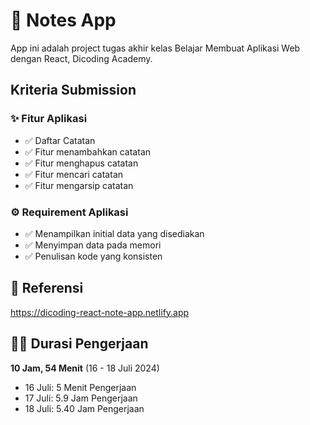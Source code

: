 # 📝 Notes App

App ini adalah project tugas akhir kelas Belajar Membuat Aplikasi Web dengan React, Dicoding Academy.

## Kriteria Submission

### ✨ Fitur Aplikasi

- ✅ Daftar Catatan
- ✅ Fitur menambahkan catatan
- ✅ Fitur menghapus catatan
- ✅ Fitur mencari catatan
- ✅ Fitur mengarsip catatan

### ⚙️ Requirement Aplikasi

- ✅ Menampilkan initial data yang disediakan
- ✅ Menyimpan data pada memori
- ✅ Penulisan kode yang konsisten

## 🔗 Referensi
https://dicoding-react-note-app.netlify.app

## 🏃💨 Durasi Pengerjaan
**10 Jam, 54 Menit** (16 - 18 Juli 2024)

- 16 Juli: 5 Menit Pengerjaan
- 17 Juli: 5.9 Jam Pengerjaan
- 18 Juli: 5.40 Jam Pengerjaan
